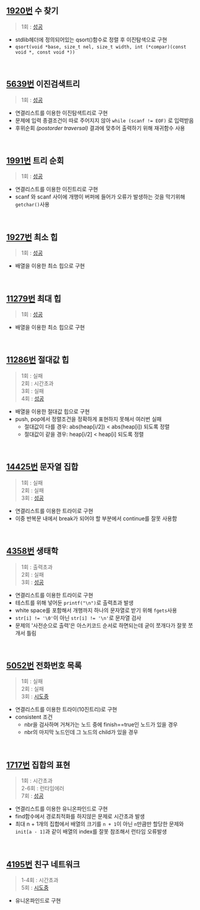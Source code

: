 ## [1920번](https://www.acmicpc.net/problem/1920) 수 찾기
> 1회 : [성공](./baekjoon_01920_find_number.c)
- stdlib헤더에 정의되어있는 qsort()함수로 정렬 후 이진탐색으로 구현
- `qsort(void *base, size_t nel, size_t width, int (*compar)(const void *, const void *))`
<br>

## [5639번](https://www.acmicpc.net/problem/5639) 이진검색트리
> 1회 : [성공](./baekjoon_05639_binary_search_tree.c)
- 연결리스트를 이용한 이진탐색트리로 구현
- 문제에 입력 종결조건이 따로 주어지지 않아 `while (scanf != EOF)` 로 입력받음
- 후위순회 _(postorder traversal)_ 결과에 맞추어 출력하기 위해 재귀함수 사용
<br>

## [1991번](https://www.acmicpc.net/problem/1991) 트리 순회
> 1회 : [성공](./baekjoon_01991_tree_traversal.c)
- 연결리스트를 이용한 이진트리로 구현
- scanf 와 scanf 사이에 개행이 버퍼에 들어가 오류가 발생하는 것을 막기위해 `getchar()`사용
<br>

## [1927번](https://www.acmicpc.net/problem/1927) 최소 힙
> 1회 : [성공](./baekjoon_01927_min_heap.c) 
- 배열을 이용한 최소 힙으로 구현
<br>

## [11279번](https://www.acmicpc.net/problem/11279) 최대 힙
> 1회 : [성공](./baekjoon_11279_max_heap.c) 
- 배열을 이용한 최소 힙으로 구현
<br>

## [11286번](https://www.acmicpc.net/problem/11286) 절대값 힙
> 1회 : 실패 <br>
> 2회 : 시간초과 <br>
> 3회 : 실패 <br>
> 4회 : [성공](./baekjoon_11286_abs_heap.c)
- 배열을 이용한 절대값 힙으로 구현
- push, pop에서 정렬조건을 정확하게 표현하지 못해서 여러번 실패
    - 절대값이 다를 경우: abs(heap[i/2]) < abs(heap[i]) 되도록 정렬
	- 절대값이 같을 경우: heap[i/2] < heap[i] 되도록 정렬
<br>

## [14425번](https://www.acmicpc.net/problem/14425) 문자열 집합
> 1회 : 실패 <br>
> 2회 : 실패 <br>
> 3회 : [성공](./baekjoon_14425_string_set.c)
- 연결리스트를 이용한 트라이로 구현
- 이중 반복문 내에서 break가 되어야 할 부분에서 continue를 잘못 사용함
<br>


## [4358번](https://www.acmicpc.net/problem/4358) 생태학
> 1회 : 출력초과 <br>
> 2회 : 실패 <br>
> 3회 : [성공](./baekjoon_04358_ecology.c)
- 연결리스트를 이용한 트라이로 구현
- 테스트를 위해 넣어둔 `printf("\n")`로 출력초과 발생
- white space를 포함해서 개행까지 하나의 문자열로 받기 위해 `fgets`사용
- `str[i] != '\0'`이 아닌 `str[i] != '\n'`로 문자열 검사
- 문제의 '사전순으로 출력'은 아스키코드 순서로 하면되는데 굳이 쪼개다가 잘못 쪼개서 틀림
<br>

## [5052번](https://www.acmicpc.net/problem/5052) 전화번호 목록
> 1회 : 실패 <br>
> 2회 : 실패 <br>
> 3회 : [시도중](./baekjoon_05052_phone_list.c)
- 연결리스트를 이용한 트라이(10진트리)로 구현
- consistent 조건
    - nbr을 검사하며 거쳐가는 노드 중에 finish==true인 노드가 있을 경우
    - nbr의 마지막 노드인데 그 노드의 child가 있을 경우
<br>

## [1717번](https://www.acmicpc.net/problem/1717) 집합의 표현
> 1회 : 시간초과 <br>
> 2-6회 : 런타임에러 <br>
> 7회 : [성공](./baekjoon_01717_expression_of_set.c)
- 연결리스트를 이용한 유니온파인드로 구현
- find함수에서 경로최적화를 하지않은 문제로 시간초과 발생
- 최대 n + 1개의 집합에서 배열의 크기를 `n + 1`이 아닌 `n`만큼만 할당한 문제와 `init[a - 1]`과 같이 배열의 index를 잘못 참조해서 런타임 오류발생
<br>

## [4195번](https://www.acmicpc.net/problem/4195) 친구 네트워크
> 1-4회 : 시간초과 <br>
> 5회 : [시도중](./baekjoon_04195_virtual_friends.c)
- 유니온파인드로 구현

